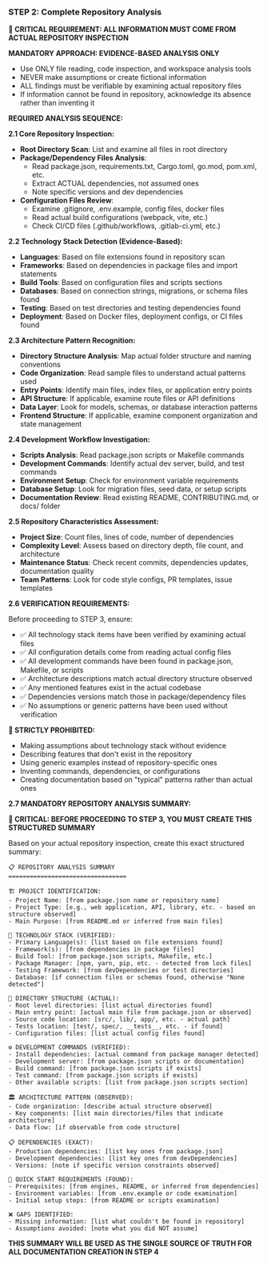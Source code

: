### STEP 2: Complete Repository Analysis

**🚨 CRITICAL REQUIREMENT: ALL INFORMATION MUST COME FROM ACTUAL REPOSITORY INSPECTION**

**MANDATORY APPROACH: EVIDENCE-BASED ANALYSIS ONLY**

- Use ONLY file reading, code inspection, and workspace analysis tools
- NEVER make assumptions or create fictional information
- ALL findings must be verifiable by examining actual repository files
- If information cannot be found in repository, acknowledge its absence rather than inventing it

**REQUIRED ANALYSIS SEQUENCE:**

**2.1 Core Repository Inspection:**

- **Root Directory Scan**: List and examine all files in root directory
- **Package/Dependency Files Analysis**:
  - Read package.json, requirements.txt, Cargo.toml, go.mod, pom.xml, etc.
  - Extract ACTUAL dependencies, not assumed ones
  - Note specific versions and dev dependencies
- **Configuration Files Review**:
  - Examine .gitignore, .env.example, config files, docker files
  - Read actual build configurations (webpack, vite, etc.)
  - Check CI/CD files (.github/workflows, .gitlab-ci.yml, etc.)

**2.2 Technology Stack Detection (Evidence-Based):**

- **Languages**: Based on file extensions found in repository scan
- **Frameworks**: Based on dependencies in package files and import statements
- **Build Tools**: Based on configuration files and scripts sections
- **Databases**: Based on connection strings, migrations, or schema files found
- **Testing**: Based on test directories and testing dependencies found
- **Deployment**: Based on Docker files, deployment configs, or CI files found

**2.3 Architecture Pattern Recognition:**

- **Directory Structure Analysis**: Map actual folder structure and naming conventions
- **Code Organization**: Read sample files to understand actual patterns used
- **Entry Points**: Identify main files, index files, or application entry points
- **API Structure**: If applicable, examine route files or API definitions
- **Data Layer**: Look for models, schemas, or database interaction patterns
- **Frontend Structure**: If applicable, examine component organization and state management

**2.4 Development Workflow Investigation:**

- **Scripts Analysis**: Read package.json scripts or Makefile commands
- **Development Commands**: Identify actual dev server, build, and test commands
- **Environment Setup**: Check for environment variable requirements
- **Database Setup**: Look for migration files, seed data, or setup scripts
- **Documentation Review**: Read existing README, CONTRIBUTING.md, or docs/ folder

**2.5 Repository Characteristics Assessment:**

- **Project Size**: Count files, lines of code, number of dependencies
- **Complexity Level**: Assess based on directory depth, file count, and architecture
- **Maintenance Status**: Check recent commits, dependencies updates, documentation quality
- **Team Patterns**: Look for code style configs, PR templates, issue templates

**2.6 VERIFICATION REQUIREMENTS:**

Before proceeding to STEP 3, ensure:

- ✅ All technology stack items have been verified by examining actual files
- ✅ All configuration details come from reading actual config files
- ✅ All development commands have been found in package.json, Makefile, or scripts
- ✅ Architecture descriptions match actual directory structure observed
- ✅ Any mentioned features exist in the actual codebase
- ✅ Dependencies versions match those in package/dependency files
- ✅ No assumptions or generic patterns have been used without verification

**🚫 STRICTLY PROHIBITED:**

- Making assumptions about technology stack without evidence
- Describing features that don't exist in the repository
- Using generic examples instead of repository-specific ones
- Inventing commands, dependencies, or configurations
- Creating documentation based on "typical" patterns rather than actual ones

**2.7 MANDATORY REPOSITORY ANALYSIS SUMMARY:**

**🚨 CRITICAL: BEFORE PROCEEDING TO STEP 3, YOU MUST CREATE THIS STRUCTURED SUMMARY**

Based on your actual repository inspection, create this exact structured summary:

```
📋 REPOSITORY ANALYSIS SUMMARY
=================================

🏗️ PROJECT IDENTIFICATION:
- Project Name: [from package.json name or repository name]
- Project Type: [e.g., web application, API, library, etc. - based on structure observed]
- Main Purpose: [from README.md or inferred from main files]

🔧 TECHNOLOGY STACK (VERIFIED):
- Primary Language(s): [list based on file extensions found]
- Framework(s): [from dependencies in package files]
- Build Tool: [from package.json scripts, Makefile, etc.]
- Package Manager: [npm, yarn, pip, etc. - detected from lock files]
- Testing Framework: [from devDependencies or test directories]
- Database: [if connection files or schemas found, otherwise "None detected"]

📁 DIRECTORY STRUCTURE (ACTUAL):
- Root level directories: [list actual directories found]
- Main entry point: [actual main file from package.json or observed]
- Source code location: [src/, lib/, app/, etc. - actual path]
- Tests location: [test/, spec/, __tests__, etc. - if found]
- Configuration files: [list actual config files found]

⚙️ DEVELOPMENT COMMANDS (VERIFIED):
- Install dependencies: [actual command from package manager detected]
- Development server: [from package.json scripts or documentation]
- Build command: [from package.json scripts if exists]
- Test command: [from package.json scripts if exists]
- Other available scripts: [list from package.json scripts section]

🏛️ ARCHITECTURE PATTERN (OBSERVED):
- Code organization: [describe actual structure observed]
- Key components: [list main directories/files that indicate architecture]
- Data flow: [if observable from code structure]

📋 DEPENDENCIES (EXACT):
- Production dependencies: [list key ones from package.json]
- Development dependencies: [list key ones from devDependencies]
- Versions: [note if specific version constraints observed]

🚀 QUICK START REQUIREMENTS (FOUND):
- Prerequisites: [from engines, README, or inferred from dependencies]
- Environment variables: [from .env.example or code examination]
- Initial setup steps: [from README or scripts examination]

❌ GAPS IDENTIFIED:
- Missing information: [list what couldn't be found in repository]
- Assumptions avoided: [note what you did NOT assume]
```

**THIS SUMMARY WILL BE USED AS THE SINGLE SOURCE OF TRUTH FOR ALL DOCUMENTATION CREATION IN STEP 4**
